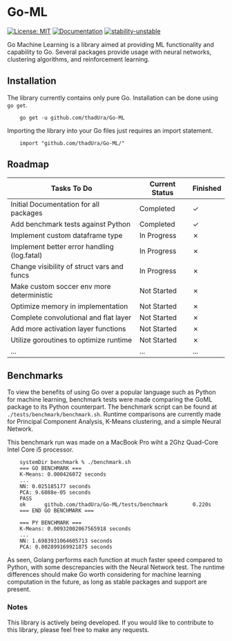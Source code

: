 # Go-ML
[![License: MIT](https://img.shields.io/badge/license-MIT-orange.svg)](http://www.gnu.org/licenses/gpl-3.0)
[![Documentation](https://img.shields.io/badge/documentation-GoDoc-blue.svg)](https://pkg.go.dev/github.com/thadUra/Go-ML)
[![stability-unstable](https://img.shields.io/badge/stability-unstable-yellow.svg)](https://github.com/emersion/stability-badges#unstable)

Go Machine Learning is a library aimed at providing ML functionality and capability to Go. Several packages provide usage with neural networks, clustering algorithms, and reinforcement learning.

## Installation
The library currently contains only pure Go. Installation can be done using `go get`.
```
    go get -u github.com/thadUra/Go-ML
```

Importing the library into your Go files just requires an import statement.
```
    import "github.com/thadUra/Go-ML/"
```

## Roadmap
| Tasks To Do                                 | Current Status | Finished | 
|---------------------------------------------|----------------|----------|
| Initial Documentation for all packages      | Completed      | &check;  |
| Add benchmark tests against Python          | Completed      | &check;  |
| Implement custom dataframe type             | In Progress    | &cross;  |
| Implement better error handling (log.fatal) | In Progress    | &cross;  |
| Change visibility of struct vars and funcs  | In Progress    | &cross;  |
| Make custom soccer env more deterministic   | Not Started    | &cross;  |
| Optimize memory in implementation           | Not Started    | &cross;  |
| Complete convolutional and flat layer       | Not Started    | &cross;  |
| Add more activation layer functions         | Not Started    | &cross;  |
| Utilize goroutines to optimize runtime      | Not Started    | &cross;  |
| ...                                         | ...            | ...      |

## Benchmarks
To view the benefits of using Go over a popular language such as Python for machine learning, benchmark tests were made comparing the GoML package to its Python counterpart. The benchmark script can be found at `./tests/benchmark/benchmark.sh`. Runtime comparisons are currently made for Principal Component Analysis, K-Means clustering, and a simple Neural Network.

This benchmark run was made on a MacBook Pro wiht a 2Ghz Quad-Core Intel Core i5 processor.
```
    systemDir benchmark % ./benchmark.sh
    === GO BENCHMARK ===
    K-Means: 0.000426072 seconds
    ...
    NN: 0.025185177 seconds
    PCA: 9.6088e-05 seconds
    PASS
    ok      github.com/thadUra/Go-ML/tests/benchmark        0.220s
    === END GO BENCHMARK ===

    === PY BENCHMARK ===
    K-Means: 0.00932002067565918 seconds
    ...
    NN: 1.6983931064605713 seconds
    PCA: 0.002899169921875 seconds
```

As seen, Golang performs each function at much faster speed compared to Python, with some descrepancies with the Neural Network test. The runtime differences should make Go worth considering for machine learning computation in the future, as long as stable packages and support are present.

### Notes
This library is actively being developed. If you would like to contribute to this library, please feel free to make any requests.